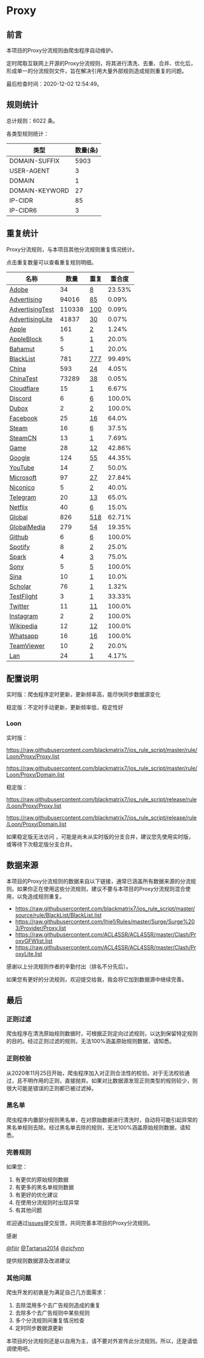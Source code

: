 # Proxy

## 前言

本项目的Proxy分流规则由爬虫程序自动维护。

定时爬取互联网上开源的Proxy分流规则，将其进行清洗、去重、合并、优化后，形成单一的分流规则文件，旨在解决引用大量外部规则造成规则重复的问题。




最后检查时间：2020-12-02 12:54:49。

## 规则统计

总计规则：6022 条。

各类型规则统计：

| 类型 | 数量(条) |
| ---- | ---- |
| DOMAIN-SUFFIX | 5903 |
| USER-AGENT | 3 |
| DOMAIN | 1 |
| DOMAIN-KEYWORD | 27 |
| IP-CIDR | 85 |
| IP-CIDR6 | 3 |
## 重复统计

Proxy分流规则，与本项目其他分流规则重复情况统计。

点击重复数量可以查看重复规则明细。

| 名称 | 数量 | 重复 | 重合度 |
| ---- | ---- | ---- | ------ |
|  [Adobe](https://github.com/blackmatrix7/ios_rule_script/tree/master/rule/Loon/Adobe)    | 34   | [8](https://github.com/blackmatrix7/ios_rule_script/tree/master/rule/Loon/Proxy/Repeat.list)   |   23.53% |
|  [Advertising](https://github.com/blackmatrix7/ios_rule_script/tree/master/rule/Loon/Advertising)    | 94016   | [85](https://github.com/blackmatrix7/ios_rule_script/tree/master/rule/Loon/Proxy/Repeat.list)   |   0.09% |
|  [AdvertisingTest](https://github.com/blackmatrix7/ios_rule_script/tree/master/rule/Loon/AdvertisingTest)    | 110338   | [100](https://github.com/blackmatrix7/ios_rule_script/tree/master/rule/Loon/Proxy/Repeat.list)   |   0.09% |
|  [AdvertisingLite](https://github.com/blackmatrix7/ios_rule_script/tree/master/rule/Loon/AdvertisingLite)    | 41837   | [30](https://github.com/blackmatrix7/ios_rule_script/tree/master/rule/Loon/Proxy/Repeat.list)   |   0.07% |
|  [Apple](https://github.com/blackmatrix7/ios_rule_script/tree/master/rule/Loon/Apple)    | 161   | [2](https://github.com/blackmatrix7/ios_rule_script/tree/master/rule/Loon/Proxy/Repeat.list)   |   1.24% |
|  [AppleBlock](https://github.com/blackmatrix7/ios_rule_script/tree/master/rule/Loon/AppleBlock)    | 5   | [1](https://github.com/blackmatrix7/ios_rule_script/tree/master/rule/Loon/Proxy/Repeat.list)   |   20.0% |
|  [Bahamut](https://github.com/blackmatrix7/ios_rule_script/tree/master/rule/Loon/Bahamut)    | 5   | [1](https://github.com/blackmatrix7/ios_rule_script/tree/master/rule/Loon/Proxy/Repeat.list)   |   20.0% |
|  [BlackList](https://github.com/blackmatrix7/ios_rule_script/tree/master/rule/Loon/BlackList)    | 781   | [777](https://github.com/blackmatrix7/ios_rule_script/tree/master/rule/Loon/Proxy/Repeat.list)   |   99.49% |
|  [China](https://github.com/blackmatrix7/ios_rule_script/tree/master/rule/Loon/China)    | 593   | [24](https://github.com/blackmatrix7/ios_rule_script/tree/master/rule/Loon/Proxy/Repeat.list)   |   4.05% |
|  [ChinaTest](https://github.com/blackmatrix7/ios_rule_script/tree/master/rule/Loon/ChinaTest)    | 73289   | [38](https://github.com/blackmatrix7/ios_rule_script/tree/master/rule/Loon/Proxy/Repeat.list)   |   0.05% |
|  [Cloudflare](https://github.com/blackmatrix7/ios_rule_script/tree/master/rule/Loon/Cloudflare)    | 15   | [1](https://github.com/blackmatrix7/ios_rule_script/tree/master/rule/Loon/Proxy/Repeat.list)   |   6.67% |
|  [Discord](https://github.com/blackmatrix7/ios_rule_script/tree/master/rule/Loon/Discord)    | 6   | [6](https://github.com/blackmatrix7/ios_rule_script/tree/master/rule/Loon/Proxy/Repeat.list)   |   100.0% |
|  [Dubox](https://github.com/blackmatrix7/ios_rule_script/tree/master/rule/Loon/Dubox)    | 2   | [2](https://github.com/blackmatrix7/ios_rule_script/tree/master/rule/Loon/Proxy/Repeat.list)   |   100.0% |
|  [Facebook](https://github.com/blackmatrix7/ios_rule_script/tree/master/rule/Loon/Facebook)    | 25   | [16](https://github.com/blackmatrix7/ios_rule_script/tree/master/rule/Loon/Proxy/Repeat.list)   |   64.0% |
|  [Steam](https://github.com/blackmatrix7/ios_rule_script/tree/master/rule/Loon/Steam)    | 16   | [6](https://github.com/blackmatrix7/ios_rule_script/tree/master/rule/Loon/Proxy/Repeat.list)   |   37.5% |
|  [SteamCN](https://github.com/blackmatrix7/ios_rule_script/tree/master/rule/Loon/SteamCN)    | 13   | [1](https://github.com/blackmatrix7/ios_rule_script/tree/master/rule/Loon/Proxy/Repeat.list)   |   7.69% |
|  [Game](https://github.com/blackmatrix7/ios_rule_script/tree/master/rule/Loon/Game)    | 28   | [12](https://github.com/blackmatrix7/ios_rule_script/tree/master/rule/Loon/Proxy/Repeat.list)   |   42.86% |
|  [Google](https://github.com/blackmatrix7/ios_rule_script/tree/master/rule/Loon/Google)    | 124   | [55](https://github.com/blackmatrix7/ios_rule_script/tree/master/rule/Loon/Proxy/Repeat.list)   |   44.35% |
|  [YouTube](https://github.com/blackmatrix7/ios_rule_script/tree/master/rule/Loon/YouTube)    | 14   | [7](https://github.com/blackmatrix7/ios_rule_script/tree/master/rule/Loon/Proxy/Repeat.list)   |   50.0% |
|  [Microsoft](https://github.com/blackmatrix7/ios_rule_script/tree/master/rule/Loon/Microsoft)    | 97   | [27](https://github.com/blackmatrix7/ios_rule_script/tree/master/rule/Loon/Proxy/Repeat.list)   |   27.84% |
|  [Niconico](https://github.com/blackmatrix7/ios_rule_script/tree/master/rule/Loon/Niconico)    | 5   | [2](https://github.com/blackmatrix7/ios_rule_script/tree/master/rule/Loon/Proxy/Repeat.list)   |   40.0% |
|  [Telegram](https://github.com/blackmatrix7/ios_rule_script/tree/master/rule/Loon/Telegram)    | 20   | [13](https://github.com/blackmatrix7/ios_rule_script/tree/master/rule/Loon/Proxy/Repeat.list)   |   65.0% |
|  [Netflix](https://github.com/blackmatrix7/ios_rule_script/tree/master/rule/Loon/Netflix)    | 40   | [6](https://github.com/blackmatrix7/ios_rule_script/tree/master/rule/Loon/Proxy/Repeat.list)   |   15.0% |
|  [Global](https://github.com/blackmatrix7/ios_rule_script/tree/master/rule/Loon/Global)    | 826   | [518](https://github.com/blackmatrix7/ios_rule_script/tree/master/rule/Loon/Proxy/Repeat.list)   |   62.71% |
|  [GlobalMedia](https://github.com/blackmatrix7/ios_rule_script/tree/master/rule/Loon/GlobalMedia)    | 279   | [54](https://github.com/blackmatrix7/ios_rule_script/tree/master/rule/Loon/Proxy/Repeat.list)   |   19.35% |
|  [Github](https://github.com/blackmatrix7/ios_rule_script/tree/master/rule/Loon/Github)    | 6   | [6](https://github.com/blackmatrix7/ios_rule_script/tree/master/rule/Loon/Proxy/Repeat.list)   |   100.0% |
|  [Spotify](https://github.com/blackmatrix7/ios_rule_script/tree/master/rule/Loon/Spotify)    | 8   | [2](https://github.com/blackmatrix7/ios_rule_script/tree/master/rule/Loon/Proxy/Repeat.list)   |   25.0% |
|  [Spark](https://github.com/blackmatrix7/ios_rule_script/tree/master/rule/Loon/Spark)    | 4   | [3](https://github.com/blackmatrix7/ios_rule_script/tree/master/rule/Loon/Proxy/Repeat.list)   |   75.0% |
|  [Sony](https://github.com/blackmatrix7/ios_rule_script/tree/master/rule/Loon/Sony)    | 5   | [5](https://github.com/blackmatrix7/ios_rule_script/tree/master/rule/Loon/Proxy/Repeat.list)   |   100.0% |
|  [Sina](https://github.com/blackmatrix7/ios_rule_script/tree/master/rule/Loon/Sina)    | 10   | [1](https://github.com/blackmatrix7/ios_rule_script/tree/master/rule/Loon/Proxy/Repeat.list)   |   10.0% |
|  [Scholar](https://github.com/blackmatrix7/ios_rule_script/tree/master/rule/Loon/Scholar)    | 76   | [1](https://github.com/blackmatrix7/ios_rule_script/tree/master/rule/Loon/Proxy/Repeat.list)   |   1.32% |
|  [TestFlight](https://github.com/blackmatrix7/ios_rule_script/tree/master/rule/Loon/TestFlight)    | 3   | [1](https://github.com/blackmatrix7/ios_rule_script/tree/master/rule/Loon/Proxy/Repeat.list)   |   33.33% |
|  [Twitter](https://github.com/blackmatrix7/ios_rule_script/tree/master/rule/Loon/Twitter)    | 11   | [11](https://github.com/blackmatrix7/ios_rule_script/tree/master/rule/Loon/Proxy/Repeat.list)   |   100.0% |
|  [Instagram](https://github.com/blackmatrix7/ios_rule_script/tree/master/rule/Loon/Instagram)    | 2   | [2](https://github.com/blackmatrix7/ios_rule_script/tree/master/rule/Loon/Proxy/Repeat.list)   |   100.0% |
|  [Wikipedia](https://github.com/blackmatrix7/ios_rule_script/tree/master/rule/Loon/Wikipedia)    | 12   | [12](https://github.com/blackmatrix7/ios_rule_script/tree/master/rule/Loon/Proxy/Repeat.list)   |   100.0% |
|  [Whatsapp](https://github.com/blackmatrix7/ios_rule_script/tree/master/rule/Loon/Whatsapp)    | 16   | [16](https://github.com/blackmatrix7/ios_rule_script/tree/master/rule/Loon/Proxy/Repeat.list)   |   100.0% |
|  [TeamViewer](https://github.com/blackmatrix7/ios_rule_script/tree/master/rule/Loon/TeamViewer)    | 10   | [2](https://github.com/blackmatrix7/ios_rule_script/tree/master/rule/Loon/Proxy/Repeat.list)   |   20.0% |
|  [Lan](https://github.com/blackmatrix7/ios_rule_script/tree/master/rule/Loon/Lan)    | 24   | [1](https://github.com/blackmatrix7/ios_rule_script/tree/master/rule/Loon/Proxy/Repeat.list)   |   4.17% |
## 配置说明

实时版：爬虫程序定时更新，更新频率高，能尽快同步数据源变化

稳定版：不定时手动更新，更新频率低，稳定性好

### Loon 
实时版：

https://raw.githubusercontent.com/blackmatrix7/ios_rule_script/master/rule/Loon/Proxy/Proxy.list

https://raw.githubusercontent.com/blackmatrix7/ios_rule_script/master/rule/Loon/Proxy/Domain.list

稳定版：

https://raw.githubusercontent.com/blackmatrix7/ios_rule_script/release/rule/Loon/Proxy/Proxy.list

https://raw.githubusercontent.com/blackmatrix7/ios_rule_script/release/rule/Loon/Proxy/Domain.list

如果稳定版无法访问 ，可能是尚未从实时版的分支合并，建议您先使用实时版，或等待下次稳定版分支合并。

## 数据来源

本项目的Proxy分流规则的数据来自以下链接，通常已涵盖所有数据来源的分流规则。如果你正在使用这些分流规则，建议不要与本项目的Proxy分流规则混合使用，以免造成规则重复。

- https://raw.githubusercontent.com/blackmatrix7/ios_rule_script/master/source/rule/BlackList/BlackList.list
- https://raw.githubusercontent.com/lhie1/Rules/master/Surge/Surge%203/Provider/Proxy.list
- https://raw.githubusercontent.com/ACL4SSR/ACL4SSR/master/Clash/ProxyGFWlist.list
- https://raw.githubusercontent.com/ACL4SSR/ACL4SSR/master/Clash/ProxyLite.list


感谢以上分流规则作者的辛勤付出（排名不分先后）。

如果您有更好的分流规则，欢迎提交给我，我会将它加到数据源中继续完善。

## 最后

### 正则过滤

爬虫程序在清洗原始规则数据时，可根据正则定向过滤规则，以达到保留特定规则的目的。经过正则过滤的规则，无法100%涵盖原始规则数据，请知悉。

### 正则校验

从2020年11月25日开始，爬虫程序加入对正则合法性的校验。对于无法校验通过，且不明作用的正则，直接抛弃。如果对比数据源发现正则类型的规则较少，则很大可能是错误的正则都已被过滤掉。

### 黑名单

爬虫程序内置部分规则黑名单，在对原始数据进行清洗时，自动将可能引起异常的黑名单规则去除。经过黑名单去除的规则，无法100%涵盖原始规则数据，请知悉。

### 完善规则

如果您：

1. 有更优的原始规则数据
2. 有更多的黑名单规则数据
3. 有更好的优化建议
4. 在使用分流规则时出现异常
5. 有其他问题

欢迎通过[issues](https://github.com/blackmatrix7/ios_rule_script/issues/new)提交反馈，共同完善本项目的Proxy分流规则。

感谢

[@fiiir](https://github.com/fiiir) [@Tartarus2014](https://github.com/Tartarus2014) [@zjcfynn](https://github.com/zjcfynn) 

提供规则数据源及改进建议

### 其他问题

爬虫开发的初衷是为满足自己几方面需求：

1. 去除混用多个去广告规则造成的重复
2. 去除多个去广告规则中某些规则
3. 多个分流规则间重复情况检查
4. 定时同步数据源更新

本项目的分流规则还是以自用为主，请不要对外宣传此分流规则。所以，还是请低调使用吧。